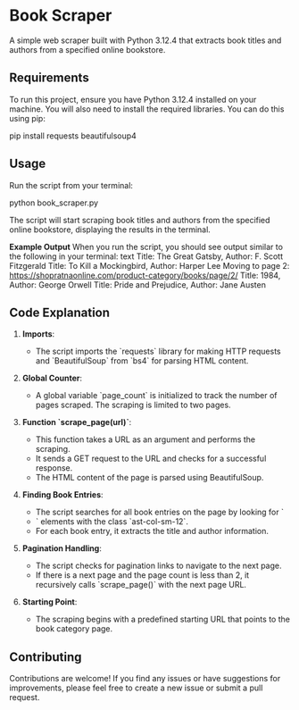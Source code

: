 # Book Scraper

A simple web scraper built with Python 3.12.4 that extracts book titles and authors from a specified online bookstore.

## Requirements

To run this project, ensure you have Python 3.12.4 installed on your machine. You will also need to install the required libraries. You can do this using pip:

pip install requests beautifulsoup4

## Usage

Run the script from your terminal:

python book_scraper.py

The script will start scraping book titles and authors from the specified online bookstore, displaying the results in the terminal.

**Example Output**
When you run the script, you should see output similar to the following in your terminal:
text
Title: The Great Gatsby, Author: F. Scott Fitzgerald
Title: To Kill a Mockingbird, Author: Harper Lee
Moving to page 2: https://shopratnaonline.com/product-category/books/page/2/
Title: 1984, Author: George Orwell
Title: Pride and Prejudice, Author: Jane Austen

## Code Explanation

1. **Imports**: 
   - The script imports the \`requests\` library for making HTTP requests and \`BeautifulSoup\` from \`bs4\` for parsing HTML content.

2. **Global Counter**: 
   - A global variable \`page_count\` is initialized to track the number of pages scraped. The scraping is limited to two pages.

3. **Function \`scrape_page(url)\`**:
   - This function takes a URL as an argument and performs the scraping.
   - It sends a GET request to the URL and checks for a successful response.
   - The HTML content of the page is parsed using BeautifulSoup.

4. **Finding Book Entries**:
   - The script searches for all book entries on the page by looking for \`<li>\` elements with the class \`ast-col-sm-12\`.
   - For each book entry, it extracts the title and author information.

5. **Pagination Handling**:
   - The script checks for pagination links to navigate to the next page.
   - If there is a next page and the page count is less than 2, it recursively calls \`scrape_page()\` with the next page URL.

6. **Starting Point**:
   - The scraping begins with a predefined starting URL that points to the book category page.
  
## Contributing

Contributions are welcome! If you find any issues or have suggestions for improvements, please feel free to create a new issue or submit a pull request.

